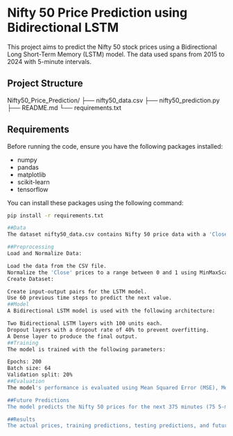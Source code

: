 # Nifty 50 Price Prediction using Bidirectional LSTM

This project aims to predict the Nifty 50 stock prices using a Bidirectional Long Short-Term Memory (LSTM) model. The data used spans from 2015 to 2024 with 5-minute intervals.

## Project Structure

Nifty50_Price_Prediction/
├── nifty50_data.csv
├── nifty50_prediction.py
├── README.md
└── requirements.txt

## Requirements

Before running the code, ensure you have the following packages installed:

- numpy
- pandas
- matplotlib
- scikit-learn
- tensorflow

You can install these packages using the following command:

```sh
pip install -r requirements.txt

##Data
The dataset nifty50_data.csv contains Nifty 50 price data with a 'Close' column representing the closing prices.

##Preprocessing
Load and Normalize Data:

Load the data from the CSV file.
Normalize the 'Close' prices to a range between 0 and 1 using MinMaxScaler.
Create Dataset:

Create input-output pairs for the LSTM model.
Use 60 previous time steps to predict the next value.
##Model
A Bidirectional LSTM model is used with the following architecture:

Two Bidirectional LSTM layers with 100 units each.
Dropout layers with a dropout rate of 40% to prevent overfitting.
A Dense layer to produce the final output.
##Training
The model is trained with the following parameters:

Epochs: 200
Batch size: 64
Validation split: 20%
##Evaluation
The model's performance is evaluated using Mean Squared Error (MSE), Mean Absolute Error (MAE), and R-squared (R²) scores for both training and testing data.

##Future Predictions
The model predicts the Nifty 50 prices for the next 375 minutes (75 5-minute intervals) based on the last test sequence.

##Results
The actual prices, training predictions, testing predictions, and future predictions are plotted for visualization.
